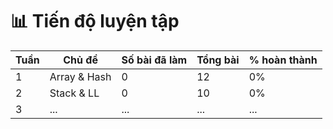 # 📊 Tiến độ luyện tập

| Tuần | Chủ đề | Số bài đã làm | Tổng bài | % hoàn thành |
|------|--------|---------------|----------|--------------|
| 1    | Array & Hash | 0 | 12 | 0% |
| 2    | Stack & LL   | 0 | 10 | 0% |
| 3    | ...          | ...| ...| ...|
